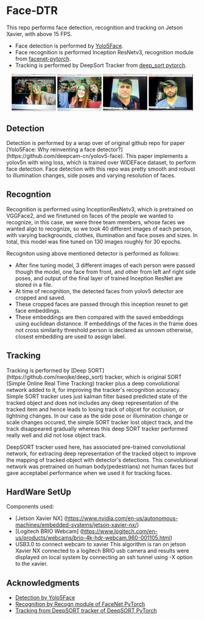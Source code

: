 # Face-DTR
This repo performs face detection, recognition and tracking  on Jetson Xavier, with above 15 FPS. 
* Face detection is performed by [Yolo5Face](https://github.com/elyha7/yoloface).
* Face recognition is performed Inception ResNetv3, recognition module from [facenet-pytorch](https://github.com/timesler/facenet-pytorch#use-this-repo-in-your-own-git-project).
* Tracking is performed by DeepSort Tracker from [deep_sort pytorch](https://github.com/ZQPei/deep_sort_pytorch).
<p align='center'>
<img src="images/res2.png" width="23%"></img>
<img src="images/res3.png" width="23%"></img>
<img src="images/res4.png" width="23%"></img>
<img src="images/res5.png" width="23%"></img> 
</p>

<h2>Detection</h2>
<p>
Detection is performed by a wrap over of original github repo for paper [Yolo5Face: Why reinventing a face detector?](https://github.com/deepcam-cn/yolov5-face). This paper implements a yolov5n with wing loss, which is trained over WIDEFace dataset, to perform face detection.
Face detection with this repo was pretty smooth and robust to illumination changes, side poses and varying resolution of faces. 
</p>

<h2>Recogntion</h2>
<p>
  Recognition is performed using InceptionResNetv3, which is pretrained on VGGFace2, and we finetuned on faces of the people we wanted to recognize, in this case, we were three team members, whose faces we wanted algo to recognize, so we took 40 different images of each person, with varying backgrounds, clothes, illumination and face poses and sizes. In total, this model was fine tuned on 130 images roughly for 30 epochs.  
</p>
<p>
  Recogniton using above mentioned detector is performed as follows:
  
  * After fine tuning model, 3 different images of each person were passed though the model, one face from front, and other from left anf right side poses, and output of the final layer of trained Inception ResNet are stored in a file.
  * At time of recognition, the detected faces from yolov5 detector are cropped and saved.
  * These cropped faces are passed through this inception resnet to get face embeddings.
  * These embeddings are then compared with the saved embeddings using euclidean distannce. If embeddings of the faces in the frame does not cross similarity threshold person is declared as unnown otherwise, closest embedding are used to assign label.
  
  <h2> Tracking </h2>
  <p> 
  Tracking is performed by [Deep SORT](https://github.com/nwojke/deep_sort) tracker, which is original SORT (Simple Online Real Time Tracking) tracker plus a deep convolutional network added to it, for improving the tracker's recognition accuracy. Simple SORT tracker uses just kalman filter based predicted state of the tracked object and does not includes any deep representation of the tracked item and hence leads to losing track of objcet for occlusion, or lightning changes. In our case as the side pose or illumination change or scale changes occured, the simple SORT tracker lost object track, and the track disappeared gradually whereas this deep SORT tracker performed really well and did not lose object track.
  </p>
  <p>
  DeepSORT tracker used here, has associated pre-trained convolutional network, for extracing deep representation of the tracked object to improve the mapping of tracked object with detector's detections. This convolutional network was pretrained on human body(pedestrians) not human faces but gave acceptabel performance when we used it for tracking faces.
  </p>
  
  <h2>HardWare SetUp</h2>
  Components used:
  
  * [Jetson Xavier NX] (https://www.nvidia.com/en-us/autonomous-machines/embedded-systems/jetson-xavier-nx/)
  * [Logitech BRIO Webcam] (https://www.logitech.com/en-us/products/webcams/brio-4k-hdr-webcam.960-001105.html)
  * USB3.0 to connect webcam to xavier
  This algorithm is ran on jetson Xavier NX connected to a logitech BRIO usb camera and results were displayed on local system by connecting an ssh tunnel using -X option to the xavier.
  <h2>Acknowledgments</h2>
  
  * [Detection by Yolo5Face](https://github.com/elyha7/yoloface)
  * [Recognition by Recogn module of FaceNet PyTorch](https://github.com/timesler/facenet-pytorch#use-this-repo-in-your-own-git-project)
  * [Tracking from DeepSORT tracker of DeepSORT PyTorch](https://github.com/ZQPei/deep_sort_pytorch)
  
